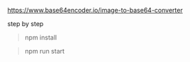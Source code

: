 <!-- images code -->
https://www.base64encoder.io/image-to-base64-converter

step by step 

> npm install

> npm run start
 	